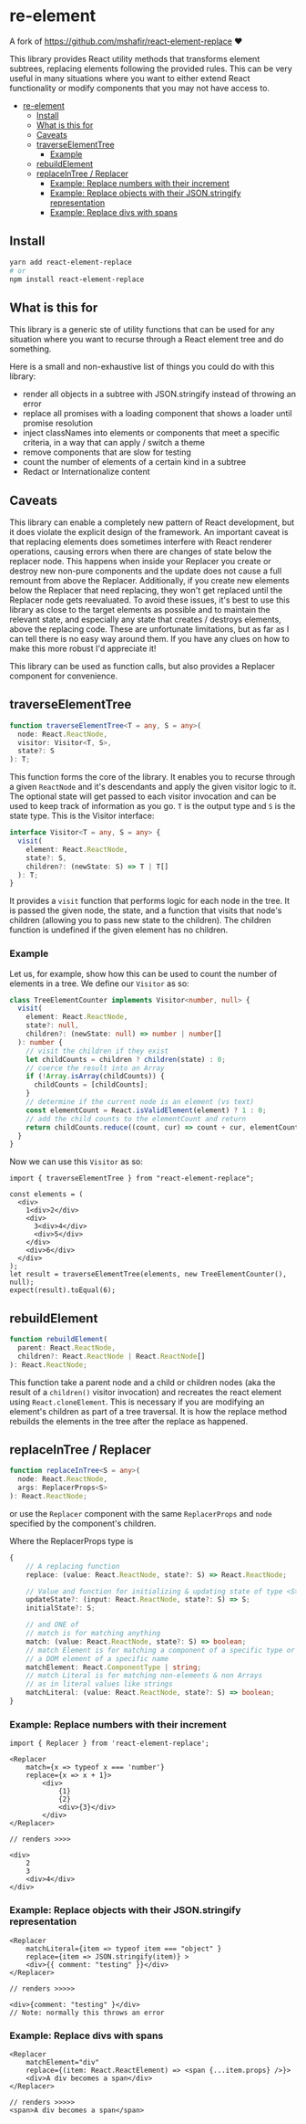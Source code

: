 # re-element

A fork of https://github.com/mshafir/react-element-replace ♥

This library provides React utility methods that transforms element subtrees,
replacing elements following the provided rules. This can be very useful in
many situations where you want to either extend React functionality or
modify components that you may not have access to.

- [re-element](#react-element-replace)
  - [Install](#install)
  - [What is this for](#what-is-this-for)
  - [Caveats](#caveats)
  - [traverseElementTree](#traverseelementtree)
    - [Example](#example)
  - [rebuildElement](#rebuildelement)
  - [replaceInTree / Replacer](#replaceintree--replacer)
    - [Example: Replace numbers with their increment](#example-replace-numbers-with-their-increment)
    - [Example: Replace objects with their JSON.stringify representation](#example-replace-objects-with-their-jsonstringify-representation)
    - [Example: Replace divs with spans](#example-replace-divs-with-spans)

## Install

```bash
yarn add react-element-replace
# or
npm install react-element-replace
```

## What is this for

This library is a generic ste of utility functions that can
be used for any situation where you want to recurse through a
React element tree and do something.

Here is a small and non-exhaustive list of things you could do with this library:

- render all objects in a subtree with JSON.stringify instead of throwing an error
- replace all promises with a loading component that shows a loader until promise resolution
- inject classNames into elements or components that meet a specific criteria, in a way that can apply / switch a theme
- remove components that are slow for testing
- count the number of elements of a certain kind in a subtree
- Redact or Internationalize content

## Caveats

This library can enable a completely new pattern of React development,
but it does violate the explicit design of the framework.
An important caveat is that replacing elements does sometimes interfere with React
renderer operations, causing errors when there are changes of state below the replacer node.
This happens when inside your Replacer you create or destroy new non-pure components
and the update does not cause a full remount from above the Replacer. Additionally,
if you create new elements below the Replacer that need replacing, they won't get replaced until
the Replacer node gets reevaluated. To avoid these issues, it's best to use this library
as close to the target elements as possible and to maintain the relevant state, and especially
any state that creates / destroys elements, above the replacing code.
These are unfortunate limitations, but as far as I can tell there is no easy way around them.
If you have any clues on how to make this more robust I'd appreciate it!

This library can be used as function calls, but also provides a Replacer component for convenience.

## traverseElementTree

```ts
function traverseElementTree<T = any, S = any>(
  node: React.ReactNode,
  visitor: Visitor<T, S>,
  state?: S
): T;
```

This function forms the core of the library. It enables you to
recurse through a given `ReactNode` and it's descendants
and apply the given visitor logic to it.
The optional state will get passed to each visitor invocation and
can be used to keep track of information as you go. `T` is the output type and `S` is the state type. This is the Visitor interface:

```ts
interface Visitor<T = any, S = any> {
  visit(
    element: React.ReactNode,
    state?: S,
    children?: (newState: S) => T | T[]
  ): T;
}
```

It provides a `visit` function that performs logic for each node in the tree. It is passed the given node, the state, and a function that visits
that node's children (allowing you to pass new state to the children). The children function is undefined if the given element has no children.

### Example

Let us, for example, show how this can be used to count the number of elements in a tree. We define our `Visitor` as so:

```ts
class TreeElementCounter implements Visitor<number, null> {
  visit(
    element: React.ReactNode,
    state?: null,
    children?: (newState: null) => number | number[]
  ): number {
    // visit the children if they exist
    let childCounts = children ? children(state) : 0;
    // coerce the result into an Array
    if (!Array.isArray(childCounts)) {
      childCounts = [childCounts];
    }
    // determine if the current node is an element (vs text)
    const elementCount = React.isValidElement(element) ? 1 : 0;
    // add the child counts to the elementCount and return
    return childCounts.reduce((count, cur) => count + cur, elementCount);
  }
}
```

Now we can use this `Visitor` as so:

```tsx
import { traverseElementTree } from "react-element-replace";

const elements = (
  <div>
    1<div>2</div>
    <div>
      3<div>4</div>
      <div>5</div>
    </div>
    <div>6</div>
  </div>
);
let result = traverseElementTree(elements, new TreeElementCounter(), null);
expect(result).toEqual(6);
```

## rebuildElement

```ts
function rebuildElement(
  parent: React.ReactNode,
  children?: React.ReactNode | React.ReactNode[]
): React.ReactNode;
```

This function take a parent node and a child or children nodes (aka the result of a `children()` visitor invocation) and recreates the react element using `React.cloneElement`. This is necessary if you are modifying an element's children as part of a tree traversal. It is how the replace
method rebuilds the elements in the tree after the replace as happened.

## replaceInTree / Replacer

```ts
function replaceInTree<S = any>(
  node: React.ReactNode,
  args: ReplacerProps<S>
): React.ReactNode;
```

or use the `Replacer` component with the same `ReplacerProps` and `node` specified by the component's children.

Where the ReplacerProps type is

```ts
{
    // A replacing function
    replace: (value: React.ReactNode, state?: S) => React.ReactNode;

    // Value and function for initializing & updating state of type <S>
    updateState?: (input: React.ReactNode, state?: S) => S;
    initialState?: S;

    // and ONE of
    // match is for matching anything
    match: (value: React.ReactNode, state?: S) => boolean;
    // match Element is for matching a component of a specific type or
    // a DOM element of a specific name
    matchElement: React.ComponentType | string;
    // match Literal is for matching non-elements & non Arrays
    // as in literal values like strings
    matchLiteral: (value: React.ReactNode, state?: S) => boolean;
}
```

### Example: Replace numbers with their increment

```tsx
import { Replacer } from 'react-element-replace';

<Replacer
    match={x => typeof x === 'number'}
    replace={x => x + 1}>
        <div>
            {1}
            {2}
            <div>{3}</div>
        </div>
</Replacer>

// renders >>>>

<div>
    2
    3
    <div>4</div>
</div>
```

### Example: Replace objects with their JSON.stringify representation

```tsx
<Replacer
    matchLiteral={item => typeof item === "object" }
    replace={item => JSON.stringify(item)} >
    <div>{{ comment: "testing" }}</div>
</Replacer>

// renders >>>>>

<div>{comment: "testing" }</div>
// Note: normally this throws an error
```

### Example: Replace divs with spans

```tsx
<Replacer
    matchElement="div"
    replace={(item: React.ReactElement) => <span {...item.props} />}>
    <div>A div becomes a span</div>
</Replacer>

// renders >>>>>
<span>A div becomes a span</span>
```
